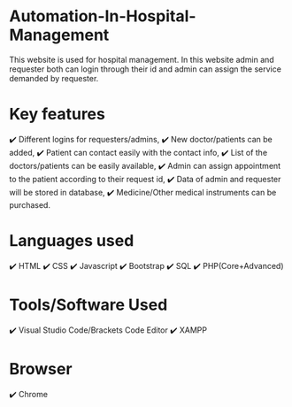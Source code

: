 # Automation-In-Hospital-Management
This website is used for hospital management. In this website admin and requester both can login through their id and admin can assign the service demanded by requester.

# Key features
✔️ Different logins for requesters/admins,
✔️ New doctor/patients can be added,
✔️ Patient can contact easily with the contact info,
✔️ List of the doctors/patients can be easily available,
✔️ Admin can assign appointment to the patient according to their request id,
✔️ Data of admin and requester will be stored in database,
✔️ Medicine/Other medical instruments can be purchased.

# Languages used
✔️ HTML
✔️ CSS
✔️ Javascript
✔️ Bootstrap
✔️ SQL 
✔️ PHP(Core+Advanced)

# Tools/Software Used
✔️ Visual Studio Code/Brackets Code Editor
✔️ XAMPP

# Browser
✔️ Chrome





